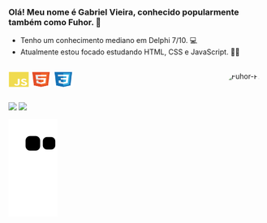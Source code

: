### Olá! Meu nome é Gabriel Vieira, conhecido popularmente também como Fuhor. 👋


- Tenho um conhecimento mediano em Delphi 7/10. 💻
- Atualmente estou focado estudando HTML, CSS e JavaScript. 👨‍💻

<div style="display: inline_block"><br>
  <img align="center" alt="Fuhor-Js" height="30" width="40" src="https://raw.githubusercontent.com/devicons/devicon/master/icons/javascript/javascript-plain.svg">
  <img align="center" alt="Fuhor-HTML" height="30" width="40" src="https://raw.githubusercontent.com/devicons/devicon/master/icons/html5/html5-original.svg">
  <img align="center" alt="Fuhor-CSS" height="30" width="40" src="https://raw.githubusercontent.com/devicons/devicon/master/icons/css3/css3-original.svg">
  <img align="right" alt="Fuhor-Pic" height="150" style="border-radius:50px;" src="https://i.redd.it/r9i4b4833xm21.jpg">
</div>

##
 
<div> 
  <a href="https://instagram.com/gabrielfuhor" target="_blank"><img src="https://img.shields.io/badge/-Instagram-%23E4405F?style=for-the-badge&logo=instagram&logoColor=white" target="_blank"></a>
  <a href = "mailto:@gabrielp.cacamba@gmail.com"><img src="https://img.shields.io/badge/-Gmail-%23333?style=for-the-badge&logo=gmail&logoColor=white" target="_blank">
  </a>
</div>

  ![snake gif](https://github.com/Fuhor/Fuhor/blob/output/github-contribution-grid-snake.svg)  
